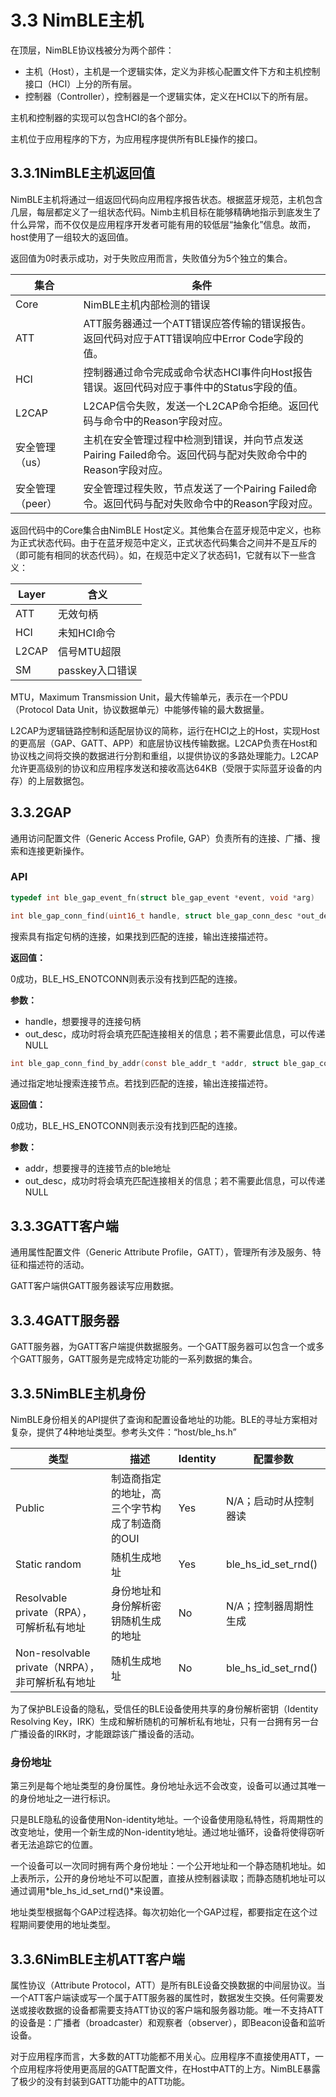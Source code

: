 # 3.3 NimBLE主机

在顶层，NimBLE协议栈被分为两个部件：

- 主机（Host），主机是一个逻辑实体，定义为非核心配置文件下方和主机控制接口（HCI）上分的所有层。
- 控制器（Controller），控制器是一个逻辑实体，定义在HCI以下的所有层。

主机和控制器的实现可以包含HCI的各个部分。

主机位于应用程序的下方，为应用程序提供所有BLE操作的接口。

## 3.3.1NimBLE主机返回值

NimBLE主机将通过一组返回代码向应用程序报告状态。根据蓝牙规范，主机包含几层，每层都定义了一组状态代码。Nimb主机目标在能够精确地指示到底发生了什么异常，而不仅仅是应用程序开发者可能有用的较低层“抽象化”信息。故而，host使用了一组较大的返回值。

返回值为0时表示成功，对于失败应用而言，失败值分为5个独立的集合。

| 集合             | 条件                                                         |
| ---------------- | ------------------------------------------------------------ |
| Core             | NimBLE主机内部检测的错误                                     |
| ATT              | ATT服务器通过一个ATT错误应答传输的错误报告。返回代码对应于ATT错误响应中Error Code字段的值。 |
| HCI              | 控制器通过命令完成或命令状态HCI事件向Host报告错误。返回代码对应于事件中的Status字段的值。 |
| L2CAP            | L2CAP信令失败，发送一个L2CAP命令拒绝。返回代码与命令中的Reason字段对应。 |
| 安全管理（us）   | 主机在安全管理过程中检测到错误，并向节点发送Pairing Failed命令。返回代码与配对失败命令中的Reason字段对应。 |
| 安全管理（peer） | 安全管理过程失败，节点发送了一个Pairing Failed命令。返回代码与配对失败命令中的Reason字段对应。 |

返回代码中的Core集合由NimBLE Host定义。其他集合在蓝牙规范中定义，也称为正式状态代码。由于在蓝牙规范中定义，正式状态代码集合之间并不是互斥的（即可能有相同的状态代码）。如，在规范中定义了状态码1，它就有以下一些含义：

| Layer | 含义            |
| ----- | --------------- |
| ATT   | 无效句柄        |
| HCI   | 未知HCI命令     |
| L2CAP | 信号MTU超限     |
| SM    | passkey入口错误 |

MTU，Maximum Transmission Unit，最大传输单元，表示在一个PDU（Protocol Data Unit，协议数据单元）中能够传输的最大数据量。

L2CAP为逻辑链路控制和适配层协议的简称，运行在HCI之上的Host，实现Host的更高层（GAP、GATT、APP）和底层协议栈传输数据。L2CAP负责在Host和协议栈之间将交换的数据进行分割和重组，以提供协议的多路处理能力。L2CAP允许更高级别的协议和应用程序发送和接收高达64KB（受限于实际蓝牙设备的内存）的上层数据包。

## 3.3.2GAP

通用访问配置文件（Generic Access Profile, GAP）负责所有的连接、广播、搜索和连接更新操作。

### API

```c
typedef int ble_gap_event_fn(struct ble_gap_event *event, void *arg)
```

```c
int ble_gap_conn_find(uint16_t handle, struct ble_gap_conn_desc *out_desc)
```

搜索具有指定句柄的连接，如果找到匹配的连接，输出连接描述符。

**返回值：**

0成功，BLE_HS_ENOTCONN则表示没有找到匹配的连接。

**参数：**

- handle，想要搜寻的连接句柄
- out_desc，成功时将会填充匹配连接相关的信息；若不需要此信息，可以传递NULL

```c
int ble_gap_conn_find_by_addr(const ble_addr_t *addr, struct ble_gap_conn_desc *out_desc)
```

通过指定地址搜索连接节点。若找到匹配的连接，输出连接描述符。

**返回值：**

0成功，BLE_HS_ENOTCONN则表示没有找到匹配的连接。

**参数：**

- addr，想要搜寻的连接节点的ble地址
- out_desc，成功时将会填充匹配连接相关的信息；若不需要此信息，可以传递NULL

## 3.3.3GATT客户端

通用属性配置文件（Generic Attribute Profile，GATT），管理所有涉及服务、特征和描述符的活动。

GATT客户端供GATT服务器读写应用数据。

## 3.3.4GATT服务器

GATT服务器，为GATT客户端提供数据服务。一个GATT服务器可以包含一个或多个GATT服务，GATT服务是完成特定功能的一系列数据的集合。

## 3.3.5NimBLE主机身份

NimBLE身份相关的API提供了查询和配置设备地址的功能。BLE的寻址方案相对复杂，提供了4种地址类型。参考头文件：“host/ble_hs.h”

| 类型                                             | 描述                                          | Identity | 配置参数              |
| ------------------------------------------------ | --------------------------------------------- | -------- | --------------------- |
| Public                                           | 制造商指定的地址，高三个字节构成了制造商的OUI | Yes      | N/A；启动时从控制器读 |
| Static random                                    | 随机生成地址                                  | Yes      | ble_hs_id_set_rnd()   |
| Resolvable private（RPA），可解析私有地址        | 身份地址和身份解析密钥随机生成的地址          | No       | N/A；控制器周期性生成 |
| Non-resolvable private（NRPA），非可解析私有地址 | 随机生成地址                                  | No       | ble_hs_id_set_rnd()   |

为了保护BLE设备的隐私，受信任的BLE设备使用共享的身份解析密钥（Identity Resolving Key，IRK）生成和解析随机的可解析私有地址，只有一台拥有另一台广播设备的IRK时，才能跟踪该广播设备的活动。

### 身份地址

第三列是每个地址类型的身份属性。身份地址永远不会改变，设备可以通过其唯一的身份地址之一进行标识。

只是BLE隐私的设备使用Non-identity地址。一个设备使用隐私特性，将周期性的改变地址，使用一个新生成的Non-identity地址。通过地址循环，设备将使得窃听者无法追踪它的位置。

一个设备可以一次同时拥有两个身份地址：一个公开地址和一个静态随机地址。如上表所示，公开的身份地址不可以配置，直接从控制器读取；而静态随机地址可以通过调用*ble_hs_id_set_rnd()*来设置。

地址类型根据每个GAP过程选择。每次初始化一个GAP过程，都要指定在这个过程期间要使用的地址类型。

## 3.3.6NimBLE主机ATT客户端

属性协议（Attribute Protocol，ATT）是所有BLE设备交换数据的中间层协议。当一个ATT客户端读或写一个属于ATT服务器的属性时，数据发生交换。任何需要发送或接收数据的设备都需要支持ATT协议的客户端和服务器功能。唯一不支持ATT的设备是：广播者（broadcaster）和观察者（observer），即Beacon设备和监听设备。

对于应用程序而言，大多数的ATT功能都不用关心。应用程序不直接使用ATT，一个应用程序将使用更高层的GATT配置文件，在Host中ATT的上方。NimBLE暴露了极少的没有封装到GATT功能中的ATT功能。